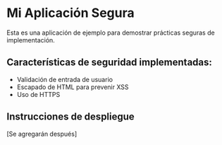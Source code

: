 # Mi Aplicación Segura

Esta es una aplicación de ejemplo para demostrar prácticas seguras de implementación.

## Características de seguridad implementadas:
- Validación de entrada de usuario
- Escapado de HTML para prevenir XSS
- Uso de HTTPS

## Instrucciones de despliegue
[Se agregarán después]
